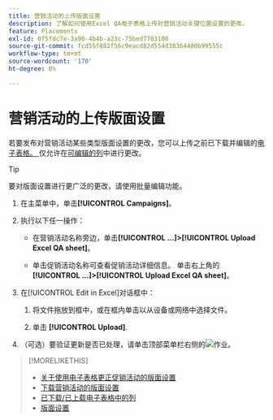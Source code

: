 ```yaml
---
title: 营销活动的上传版面设置
description: 了解如何使用Excel QA电子表格上传对营销活动关键位置设置的更改。
feature: Placements
exl-id: 0f5fdc7e-3a90-4b4b-a23c-75bed7703100
source-git-commit: fcd55f882f56c9eacd82d554d30364400b99555c
workflow-type: tm+mt
source-wordcount: '170'
ht-degree: 0%

---
```


# 营销活动的上传版面设置

若要发布对营销活动某些类型版面设置的更改，您可以上传之前已下载并编辑的[电子表格。 ](qa-sheet-download.md)仅允许在[可编辑的列](qa-sheet-columns.md)中进行更改。

>[!TIP]
>
>要对版面设置进行更广泛的更改，请使用批量编辑功能。<!-- add link once we have help on it -->

1. 在主菜单中，单击&#x200B;**[!UICONTROL Campaigns]**。

1. 执行以下任一操作：

   * 在营销活动名称旁边，单击&#x200B;**[!UICONTROL ...]>[!UICONTROL Upload Excel QA sheet]**。

   * 单击促销活动名称可查看促销活动详细信息。 单击右上角的&#x200B;**[!UICONTROL ...]>[!UICONTROL Upload Excel QA sheet]**。

1. 在[!UICONTROL Edit in Excel]对话框中：

   1. 将文件拖放到框中，或在框内单击以从设备或网络中选择文件。

   1. 单击 **[!UICONTROL Upload]**.

1. （可选）要验证更新是否已处理，请单击顶部菜单栏右侧的![作业](/help/dsp/assets/downloads.png)。

>[!MORELIKETHIS]
>
>* [关于使用电子表格更正促销活动的版面设置](qa-about.md)
>* [下载营销活动的版面设置](qa-sheet-download.md)
>* [已下载/已上载电子表格中的列](qa-sheet-columns.md)
>* [版面设置](/help/dsp/campaign-management/placements/placement-settings.md)


